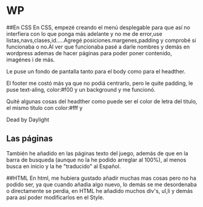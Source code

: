 # WP
##En CSS
En CSS, empezé creando el menú desplegable para que así no interfiera con lo que ponga más adelante y no me de error,use listas,navs,clases,id.....Agregé posiciones.margenes,padding y comprobé si funcionaba o no.Al ver que funcionaba pasé a darle nombres y demás en wordpress ademas de hacer páginas para poder poner contenido, imagénes i de más.

Le puse un fondo de pantalla tanto para el body como para el headther.

El footer me costó más ya que no podiá centrarlo, pero le quite padding, le puse text-aling, color:#f00 
y un background y me funcionó.

Quité algunas cosas del headther como puede ser el color de letra del titulo, 
el mismo titulo con color:#fff y <p>Dead by Daylight </p>

## Las páginas
También he añadido en las páginas texto del juego, además de que en la barra de busqueda 
(aunque no la he podido arreglar al 100%), 
al menos busca en inicio y la he "traducido" al Español.

##HTML
En html, me hubiera gustado añadir muchas mas cosas pero no ha podido ser, 
ya que cuando añadia algo nuevo, lo demás se me desordenaba o directamente se perdia, 
en HTML he añadido muchos div's, ul,li y demás para así poder modificarlos en el Style.

